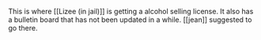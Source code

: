 This is where [[Lizee (in jail)]] is getting a alcohol selling license. It also has a bulletin board that has not been updated in a while. [[jean]] suggested to go there. 